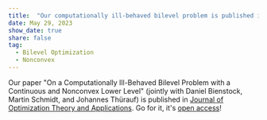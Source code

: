```yaml
---
title:  "Our computationally ill-behaved bilevel problem is published in JOTA!"
date: May 29, 2023
show_date: true
share: false
tag:
  - Bilevel Optimization
  - Nonconvex
---
```


Our paper "On a Computationally Ill-Behaved Bilevel Problem with a Continuous and Nonconvex Lower Level" (jointly with Daniel Bienstock, Martin Schmidt, and Johannes Thürauf) is published in [Journal of Optimization Theory and Applications](https://www.springer.com/journal/10957). Go for it, it's [open access](https://link.springer.com/article/10.1007/s10957-023-02238-9)!
